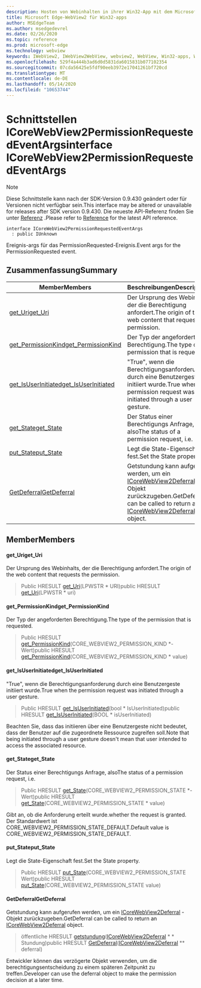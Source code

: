 ```yaml
---
description: Hosten von Webinhalten in ihrer Win32-App mit dem Microsoft Edge WebView2-Steuerelement
title: Microsoft Edge-WebView2 für Win32-apps
author: MSEdgeTeam
ms.author: msedgedevrel
ms.date: 02/26/2020
ms.topic: reference
ms.prod: microsoft-edge
ms.technology: webview
keywords: IWebView2, IWebView2WebView, webview2, WebView, Win32-apps, Win32, Edge, ICoreWebView2, ICoreWebView2Host, Browser-Steuerelement, Edge-HTML
ms.openlocfilehash: 529f4a444b3ad6d0d5831da6015831b077102354
ms.sourcegitcommit: 07cda56425e5fdf90eeb3972e17041261bf720cd
ms.translationtype: MT
ms.contentlocale: de-DE
ms.lasthandoff: 05/14/2020
ms.locfileid: "10653744"
---
```

# <span data-ttu-id="c10e2-104">Schnittstellen ICoreWebView2PermissionRequestedEventArgs</span><span class="sxs-lookup"><span data-stu-id="c10e2-104">interface ICoreWebView2PermissionRequestedEventArgs</span></span> 

> [!NOTE]
> <span data-ttu-id="c10e2-105">Diese Schnittstelle kann nach der SDK-Version 0.9.430 geändert oder für Versionen nicht verfügbar sein.</span><span class="sxs-lookup"><span data-stu-id="c10e2-105">This interface may be altered or unavailable for releases after SDK version 0.9.430.</span></span> <span data-ttu-id="c10e2-106">Die neueste API-Referenz finden Sie unter [Referenz](../../../webview2-api-reference.md) .</span><span class="sxs-lookup"><span data-stu-id="c10e2-106">Please refer to [Reference](../../../webview2-api-reference.md) for the latest API reference.</span></span>

```
interface ICoreWebView2PermissionRequestedEventArgs
  : public IUnknown
```

<span data-ttu-id="c10e2-107">Ereignis-args für das PermissionRequested-Ereignis.</span><span class="sxs-lookup"><span data-stu-id="c10e2-107">Event args for the PermissionRequested event.</span></span>

## <span data-ttu-id="c10e2-108">Zusammenfassung</span><span class="sxs-lookup"><span data-stu-id="c10e2-108">Summary</span></span>

 <span data-ttu-id="c10e2-109">Member</span><span class="sxs-lookup"><span data-stu-id="c10e2-109">Members</span></span>                        | <span data-ttu-id="c10e2-110">Beschreibungen</span><span class="sxs-lookup"><span data-stu-id="c10e2-110">Descriptions</span></span>
--------------------------------|---------------------------------------------
[<span data-ttu-id="c10e2-111">get_Uri</span><span class="sxs-lookup"><span data-stu-id="c10e2-111">get_Uri</span></span>](#get_uri) | <span data-ttu-id="c10e2-112">Der Ursprung des Webinhalts, der die Berechtigung anfordert.</span><span class="sxs-lookup"><span data-stu-id="c10e2-112">The origin of the web content that requests the permission.</span></span>
[<span data-ttu-id="c10e2-113">get_PermissionKind</span><span class="sxs-lookup"><span data-stu-id="c10e2-113">get_PermissionKind</span></span>](#get_permissionkind) | <span data-ttu-id="c10e2-114">Der Typ der angeforderten Berechtigung.</span><span class="sxs-lookup"><span data-stu-id="c10e2-114">The type of the permission that is requested.</span></span>
[<span data-ttu-id="c10e2-115">get_IsUserInitiated</span><span class="sxs-lookup"><span data-stu-id="c10e2-115">get_IsUserInitiated</span></span>](#get_isuserinitiated) | <span data-ttu-id="c10e2-116">"True", wenn die Berechtigungsanforderung durch eine Benutzergeste initiiert wurde.</span><span class="sxs-lookup"><span data-stu-id="c10e2-116">True when the permission request was initiated through a user gesture.</span></span>
[<span data-ttu-id="c10e2-117">get_State</span><span class="sxs-lookup"><span data-stu-id="c10e2-117">get_State</span></span>](#get_state) | <span data-ttu-id="c10e2-118">Der Status einer Berechtigungs Anfrage, also</span><span class="sxs-lookup"><span data-stu-id="c10e2-118">The status of a permission request, i.e.</span></span>
[<span data-ttu-id="c10e2-119">put_State</span><span class="sxs-lookup"><span data-stu-id="c10e2-119">put_State</span></span>](#put_state) | <span data-ttu-id="c10e2-120">Legt die State-Eigenschaft fest.</span><span class="sxs-lookup"><span data-stu-id="c10e2-120">Set the State property.</span></span>
[<span data-ttu-id="c10e2-121">GetDeferral</span><span class="sxs-lookup"><span data-stu-id="c10e2-121">GetDeferral</span></span>](#getdeferral) | <span data-ttu-id="c10e2-122">Getstundung kann aufgerufen werden, um ein [ICoreWebView2Deferral](ICoreWebView2Deferral.md) -Objekt zurückzugeben.</span><span class="sxs-lookup"><span data-stu-id="c10e2-122">GetDeferral can be called to return an [ICoreWebView2Deferral](ICoreWebView2Deferral.md) object.</span></span>

## <span data-ttu-id="c10e2-123">Member</span><span class="sxs-lookup"><span data-stu-id="c10e2-123">Members</span></span>

#### <span data-ttu-id="c10e2-124">get_Uri</span><span class="sxs-lookup"><span data-stu-id="c10e2-124">get_Uri</span></span> 

<span data-ttu-id="c10e2-125">Der Ursprung des Webinhalts, der die Berechtigung anfordert.</span><span class="sxs-lookup"><span data-stu-id="c10e2-125">The origin of the web content that requests the permission.</span></span>

> <span data-ttu-id="c10e2-126">Public HRESULT [get_Uri](#get_uri)(LPWSTR \* URI)</span><span class="sxs-lookup"><span data-stu-id="c10e2-126">public HRESULT [get_Uri](#get_uri)(LPWSTR \* uri)</span></span>

#### <span data-ttu-id="c10e2-127">get_PermissionKind</span><span class="sxs-lookup"><span data-stu-id="c10e2-127">get_PermissionKind</span></span> 

<span data-ttu-id="c10e2-128">Der Typ der angeforderten Berechtigung.</span><span class="sxs-lookup"><span data-stu-id="c10e2-128">The type of the permission that is requested.</span></span>

> <span data-ttu-id="c10e2-129">Public HRESULT [get_PermissionKind](#get_permissionkind)(CORE_WEBVIEW2_PERMISSION_KIND \*-Wert)</span><span class="sxs-lookup"><span data-stu-id="c10e2-129">public HRESULT [get_PermissionKind](#get_permissionkind)(CORE_WEBVIEW2_PERMISSION_KIND \* value)</span></span>

#### <span data-ttu-id="c10e2-130">get_IsUserInitiated</span><span class="sxs-lookup"><span data-stu-id="c10e2-130">get_IsUserInitiated</span></span> 

<span data-ttu-id="c10e2-131">"True", wenn die Berechtigungsanforderung durch eine Benutzergeste initiiert wurde.</span><span class="sxs-lookup"><span data-stu-id="c10e2-131">True when the permission request was initiated through a user gesture.</span></span>

> <span data-ttu-id="c10e2-132">Public HRESULT [get_IsUserInitiated](#get_isuserinitiated)(bool \* IsUserInitiated)</span><span class="sxs-lookup"><span data-stu-id="c10e2-132">public HRESULT [get_IsUserInitiated](#get_isuserinitiated)(BOOL \* isUserInitiated)</span></span>

<span data-ttu-id="c10e2-133">Beachten Sie, dass das initiieren über eine Benutzergeste nicht bedeutet, dass der Benutzer auf die zugeordnete Ressource zugreifen soll.</span><span class="sxs-lookup"><span data-stu-id="c10e2-133">Note that being initiated through a user gesture doesn't mean that user intended to access the associated resource.</span></span>

#### <span data-ttu-id="c10e2-134">get_State</span><span class="sxs-lookup"><span data-stu-id="c10e2-134">get_State</span></span> 

<span data-ttu-id="c10e2-135">Der Status einer Berechtigungs Anfrage, also</span><span class="sxs-lookup"><span data-stu-id="c10e2-135">The status of a permission request, i.e.</span></span>

> <span data-ttu-id="c10e2-136">Public HRESULT [get_State](#get_state)(CORE_WEBVIEW2_PERMISSION_STATE \*-Wert)</span><span class="sxs-lookup"><span data-stu-id="c10e2-136">public HRESULT [get_State](#get_state)(CORE_WEBVIEW2_PERMISSION_STATE \* value)</span></span>

<span data-ttu-id="c10e2-137">Gibt an, ob die Anforderung erteilt wurde.</span><span class="sxs-lookup"><span data-stu-id="c10e2-137">whether the request is granted.</span></span> <span data-ttu-id="c10e2-138">Der Standardwert ist CORE_WEBVIEW2_PERMISSION_STATE_DEFAULT.</span><span class="sxs-lookup"><span data-stu-id="c10e2-138">Default value is CORE_WEBVIEW2_PERMISSION_STATE_DEFAULT.</span></span>

#### <span data-ttu-id="c10e2-139">put_State</span><span class="sxs-lookup"><span data-stu-id="c10e2-139">put_State</span></span> 

<span data-ttu-id="c10e2-140">Legt die State-Eigenschaft fest.</span><span class="sxs-lookup"><span data-stu-id="c10e2-140">Set the State property.</span></span>

> <span data-ttu-id="c10e2-141">Public HRESULT [put_State](#put_state)(CORE_WEBVIEW2_PERMISSION_STATE Wert)</span><span class="sxs-lookup"><span data-stu-id="c10e2-141">public HRESULT [put_State](#put_state)(CORE_WEBVIEW2_PERMISSION_STATE value)</span></span>

#### <span data-ttu-id="c10e2-142">GetDeferral</span><span class="sxs-lookup"><span data-stu-id="c10e2-142">GetDeferral</span></span> 

<span data-ttu-id="c10e2-143">Getstundung kann aufgerufen werden, um ein [ICoreWebView2Deferral](ICoreWebView2Deferral.md) -Objekt zurückzugeben.</span><span class="sxs-lookup"><span data-stu-id="c10e2-143">GetDeferral can be called to return an [ICoreWebView2Deferral](ICoreWebView2Deferral.md) object.</span></span>

> <span data-ttu-id="c10e2-144">öffentliche HRESULT [getstundung](#getdeferral)([ICoreWebView2Deferral](ICoreWebView2Deferral.md) \* \* Stundung)</span><span class="sxs-lookup"><span data-stu-id="c10e2-144">public HRESULT [GetDeferral](#getdeferral)([ICoreWebView2Deferral](ICoreWebView2Deferral.md) \*\* deferral)</span></span>

<span data-ttu-id="c10e2-145">Entwickler können das verzögerte Objekt verwenden, um die berechtigungsentscheidung zu einem späteren Zeitpunkt zu treffen.</span><span class="sxs-lookup"><span data-stu-id="c10e2-145">Developer can use the deferral object to make the permission decision at a later time.</span></span>

